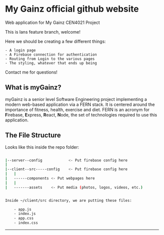 # My Gainz official github website

Web application for My Gainz CEN4021 Project

This is Ians feature branch, welcome!

Here we should be creating a few different things:

	- A login page
	- A Firebase connection for authentication
	- Routing from Login to the various pages
	- The styling, whatever that ends up being
	
Contact me for questions!

## What is myGainz?

myGainz is a senior level Software Engineering project implementing a modern web-based application via a FERN stack. It is centered around the importance of fitness, health, exercise and diet.
FERN is an acronym for **F**irebase, **E**xpress, **R**eact, **N**ode, the set of technologies required to use this application.

## The File Structure

Looks like this inside the repo folder:

```bash

|--server--config            <- Put firebase config here
|
|--client--src-----config    <- Put firebase config here
|	|
|	------components <- Put webpages here
|	|
|	-------assets    <- Put media (photos, logos, videos, etc.)


Inside ~/client/src directory, we are putting these files:

	- app.js
	- index.js
	- app.css
	- index.css

```
	

---
